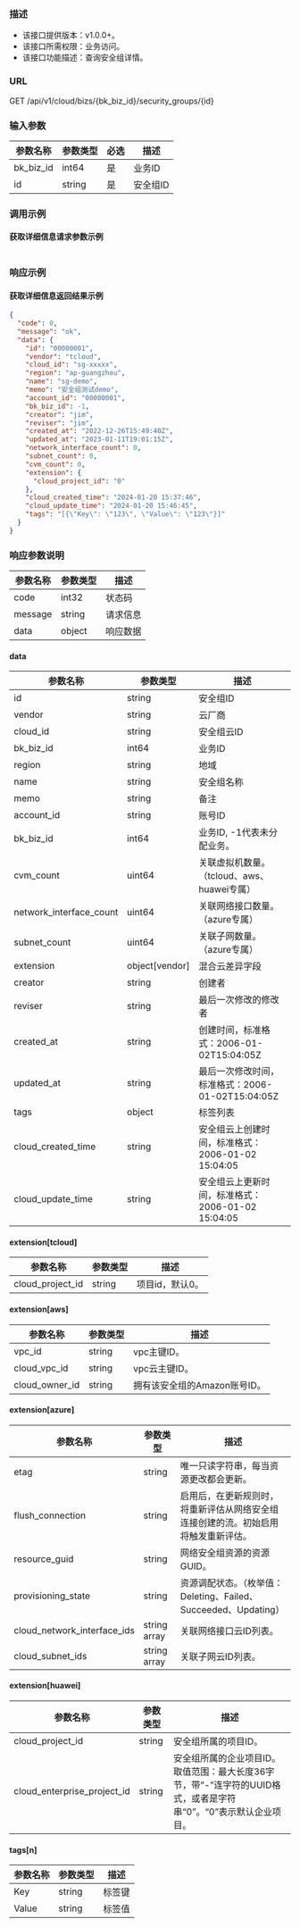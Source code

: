 ### 描述

- 该接口提供版本：v1.0.0+。
- 该接口所需权限：业务访问。
- 该接口功能描述：查询安全组详情。

### URL

GET /api/v1/cloud/bizs/{bk_biz_id}/security_groups/{id}

### 输入参数

| 参数名称       | 参数类型    | 必选 | 描述    |
|------------|---------|----|-------|
| bk_biz_id  | int64   | 是  | 业务ID  |
| id         | string  | 是  | 安全组ID |

### 调用示例

#### 获取详细信息请求参数示例

```json
```

### 响应示例

#### 获取详细信息返回结果示例

```json
{
  "code": 0,
  "message": "ok",
  "data": {
    "id": "00000001",
    "vendor": "tcloud",
    "cloud_id": "sg-xxxxx",
    "region": "ap-guangzhou",
    "name": "sg-demo",
    "memo": "安全组测试demo",
    "account_id": "00000001",
    "bk_biz_id": -1,
    "creator": "jim",
    "reviser": "jim",
    "created_at": "2022-12-26T15:49:40Z",
    "updated_at": "2023-01-11T19:01:15Z",
    "network_interface_count": 0,
    "subnet_count": 0,
    "cvm_count": 0,
    "extension": {
      "cloud_project_id": "0"
    },
    "cloud_created_time": "2024-01-20 15:37:46",
    "cloud_update_time": "2024-01-20 15:46:45",
    "tags": "[{\"Key\": \"123\", \"Value\": \"123\"}]"
  }
}
```

### 响应参数说明

| 参数名称    | 参数类型   | 描述   |
|---------|--------|------|
| code    | int32  | 状态码  |
| message | string | 请求信息 |
| data    | object | 响应数据 |

#### data

| 参数名称                    | 参数类型           | 描述                                 |
|-------------------------|----------------|------------------------------------|
| id                      | string         | 安全组ID                              |
| vendor                  | string         | 云厂商                                |
| cloud_id                | string         | 安全组云ID                             |
| bk_biz_id               | int64          | 业务ID                               |
| region                  | string         | 地域                                 |
| name                    | string         | 安全组名称                              |
| memo                    | string         | 备注                                 |
| account_id              | string         | 账号ID                               |
| bk_biz_id               | int64          | 业务ID, -1代表未分配业务。                   |
| cvm_count               | uint64         | 关联虚拟机数量。（tcloud、aws、huawei专属）      |
| network_interface_count | uint64         | 关联网络接口数量。（azure专属）                 |
| subnet_count            | uint64         | 关联子网数量。（azure专属）                   |
| extension               | object[vendor] | 混合云差异字段                            |
| creator                 | string         | 创建者                                |
| reviser                 | string         | 最后一次修改的修改者                         |
| created_at              | string         | 创建时间，标准格式：2006-01-02T15:04:05Z     |
| updated_at              | string         | 最后一次修改时间，标准格式：2006-01-02T15:04:05Z |
| tags                    | object         | 标签列表                               |
| cloud_created_time      | string         | 安全组云上创建时间，标准格式：2006-01-02 15:04:05 |
| cloud_update_time       | string         | 安全组云上更新时间，标准格式：2006-01-02 15:04:05 |

#### extension[tcloud]

| 参数名称             | 参数类型   | 描述        |
|------------------|--------|-----------|
| cloud_project_id | string | 项目id，默认0。 |

#### extension[aws]

| 参数名称           | 参数类型   | 描述                |
|----------------|--------|-------------------|
| vpc_id         | string | vpc主键ID。          |
| cloud_vpc_id   | string | vpc云主键ID。         |
| cloud_owner_id | string | 拥有该安全组的Amazon账号ID。 |

#### extension[azure]

| 参数名称                        | 参数类型         | 描述                                              |
|-----------------------------|--------------|-------------------------------------------------|
| etag                        | string       | 唯一只读字符串，每当资源更改都会更新。                             |
| flush_connection            | string       | 启用后，在更新规则时，将重新评估从网络安全组连接创建的流。初始启用将触发重新评估。       |
| resource_guid               | string       | 网络安全组资源的资源GUID。                                 |
| provisioning_state          | string       | 资源调配状态。（枚举值：Deleting、Failed、Succeeded、Updating） |
| cloud_network_interface_ids | string array | 关联网络接口云ID列表。                                    |
| cloud_subnet_ids            | string array | 关联子网云ID列表。                                      |

#### extension[huawei]

| 参数名称                        | 参数类型   | 描述                                                               |
|-----------------------------|--------|------------------------------------------------------------------|
| cloud_project_id            | string | 安全组所属的项目ID。                                                      |
| cloud_enterprise_project_id | string | 安全组所属的企业项目ID。取值范围：最大长度36字节，带“-”连字符的UUID格式，或者是字符串“0”。“0”表示默认企业项目。 |

#### tags[n]

| 参数名称  | 参数类型   | 描述  |
|-------|--------|-----|
| Key   | string | 标签键 |
| Value | string | 标签值 |
